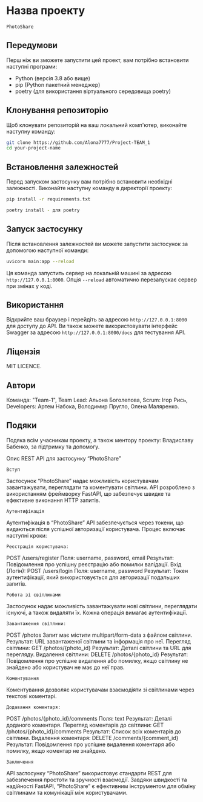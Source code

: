 # Назва проекту

    PhotoShare

## Передумови

Перш ніж ви зможете запустити цей проект, вам потрібно встановити наступні програми:
- Python (версія 3.8 або вище)
- pip (Python пакетний менеджер)
- poetry (для використання віртуального середовища poetry)

## Клонування репозиторію

Щоб клонувати репозиторій на ваш локальний комп'ютер, виконайте наступну команду:

```bash
git clone https://github.com/Alona7777/Project-TEAM_1
cd your-project-name
```

## Встановлення залежностей

Перед запуском застосунку вам потрібно встановити необхідні залежності. Виконайте наступну команду в директорії проекту:

```bash
pip install -r requirements.txt

poetry install - для poetry
```

## Запуск застосунку

Після встановлення залежностей ви можете запустити застосунок за допомогою наступної команди:

```bash
uvicorn main:app --reload
```

Ця команда запустить сервер на локальній машині за адресою `http://127.0.0.1:8000`. Опція `--reload` автоматично
перезапускає сервер при змінах у коді.

## Використання

Відкрийте ваш браузер і перейдіть за адресою `http://127.0.0.1:8000` для доступу до API. Ви також можете використовувати
інтерфейс Swagger за адресою `http://127.0.0.1:8000/docs` для тестування API.

## Ліцензія

MIT LICENCE.

## Автори

Команда: "Team-1", 
                   Team Lead: Альона Боголепова,
                   Scrum: Ігор Рись,
                   Developers: Артем Набока,
                               Володимир Пругло,
                               Олена Маляренко.

## Подяки

Подяка всім учасникам проекту, а також ментору проекту: Владиславу Бабенко, за підтримку та допомогу.  



Опис REST API для застосунку “PhotoShare”

    Вступ
Застосунок “PhotoShare” надає можливість користувачам завантажувати, переглядати та коментувати світлини.
API розроблено з використанням фреймворку FastAPI, що забезпечує швидке та ефективне виконання HTTP запитів.

    Аутентифікація
Аутентифікація в “PhotoShare” API забезпечується через токени, що видаються після успішної авторизації користувача.
Процес включає наступні кроки:

    Реєстрація користувача:
POST /users/register
Поля: username, password, email
Результат: Повідомлення про успішну реєстрацію або помилки валідації.
Вхід (Логін):
POST /users/login
Поля: username, password
Результат: Токен аутентифікації, який використовується для авторизації подальших запитів.
    
    Робота зі світлинами
Застосунок надає можливість завантажувати нові світлини, переглядати існуючі, а також видаляти їх.
Кожна операція вимагає аутентифікації.

    Завантаження світлини:
POST /photos
Запит має містити multipart/form-data з файлом світлини.
Результат: URL завантаженої світлини та інформація про неї.
Перегляд світлини:
GET /photos/{photo_id}
Результат: Деталі світлини та URL для перегляду.
Видалення світлини:
DELETE /photos/{photo_id}
Результат: Повідомлення про успішне видалення або помилку, якщо світлину не знайдено або користувач не має до неї прав.

    Коментування
Коментування дозволяє користувачам взаємодіяти зі світлинами через текстові коментарі.

    Додавання коментаря:
POST /photos/{photo_id}/comments
Поля: text
Результат: Деталі доданого коментаря.
Перегляд коментарів до світлини:
GET /photos/{photo_id}/comments
Результат: Список всіх коментарів до світлини.
Видалення коментаря:
DELETE /comments/{comment_id}
Результат: Повідомлення про успішне видалення коментаря або помилку, якщо коментар не знайдено.
    
    Заключення
API застосунку “PhotoShare” використовує стандарти REST для забезпечення простоти та зручності взаємодії.
Завдяки швидкості та надійності FastAPI, “PhotoShare” є ефективним інструментом для обміну світлинами та 
комунікації між користувачами.
